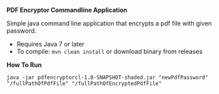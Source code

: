 **PDF Encryptor Commandline Application**

Simple java command line application that encrypts a pdf file with given password.
 - Requires Java 7 or later 
 - To compile: `mvn clean install` or download binary from releases

**How To Run**

    java -jar pdfencryptorcl-1.0-SNAPSHOT-shaded.jar "newPdfPassword" "/fullPathOfPdfFile" "/fullPathOfEncryptedPdfFile"
    
